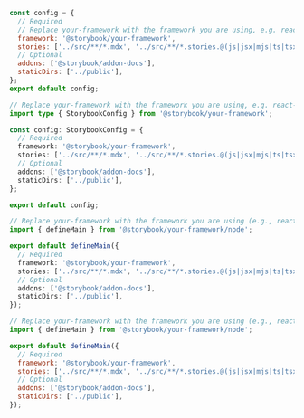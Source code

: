 ```js filename=".storybook/main.js" renderer="common" language="js" tabTitle="CSF 3"
const config = {
  // Required
  // Replace your-framework with the framework you are using, e.g. react-vite, nextjs, vue3-vite, etc.
  framework: '@storybook/your-framework',
  stories: ['../src/**/*.mdx', '../src/**/*.stories.@(js|jsx|mjs|ts|tsx)'],
  // Optional
  addons: ['@storybook/addon-docs'],
  staticDirs: ['../public'],
};
export default config;
```

```ts filename=".storybook/main.ts" renderer="common" language="ts" tabTitle="CSF 3"
// Replace your-framework with the framework you are using, e.g. react-vite, nextjs, vue3-vite, etc.
import type { StorybookConfig } from '@storybook/your-framework';

const config: StorybookConfig = {
  // Required
  framework: '@storybook/your-framework',
  stories: ['../src/**/*.mdx', '../src/**/*.stories.@(js|jsx|mjs|ts|tsx)'],
  // Optional
  addons: ['@storybook/addon-docs'],
  staticDirs: ['../public'],
};

export default config;
```

```ts filename=".storybook/main.ts" renderer="react" language="ts" tabTitle="CSF Next 🧪"
// Replace your-framework with the framework you are using (e.g., react-vite, nextjs, nextjs-vite)
import { defineMain } from '@storybook/your-framework/node';

export default defineMain({
  // Required
  framework: '@storybook/your-framework',
  stories: ['../src/**/*.mdx', '../src/**/*.stories.@(js|jsx|mjs|ts|tsx)'],
  // Optional
  addons: ['@storybook/addon-docs'],
  staticDirs: ['../public'],
});
```

<!-- JS snippets still needed while providing both CSF 3 & Next -->

```js filename=".storybook/main.js" renderer="react" language="js" tabTitle="CSF Next 🧪"
// Replace your-framework with the framework you are using (e.g., react-vite, nextjs, nextjs-vite)
import { defineMain } from '@storybook/your-framework/node';

export default defineMain({
  // Required
  framework: '@storybook/your-framework',
  stories: ['../src/**/*.mdx', '../src/**/*.stories.@(js|jsx|mjs|ts|tsx)'],
  // Optional
  addons: ['@storybook/addon-docs'],
  staticDirs: ['../public'],
});
```

